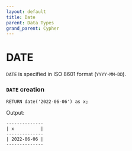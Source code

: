 ```yaml
---
layout: default
title: Date
parent: Data Types
grand_parent: Cypher
---
```


# DATE
`DATE` is specified in ISO 8601 format (`YYYY-MM-DD`). 


### `DATE` creation
```
RETURN date('2022-06-06') as x;
```
Output:
```
--------------
| x          |
--------------
| 2022-06-06 |
--------------
```